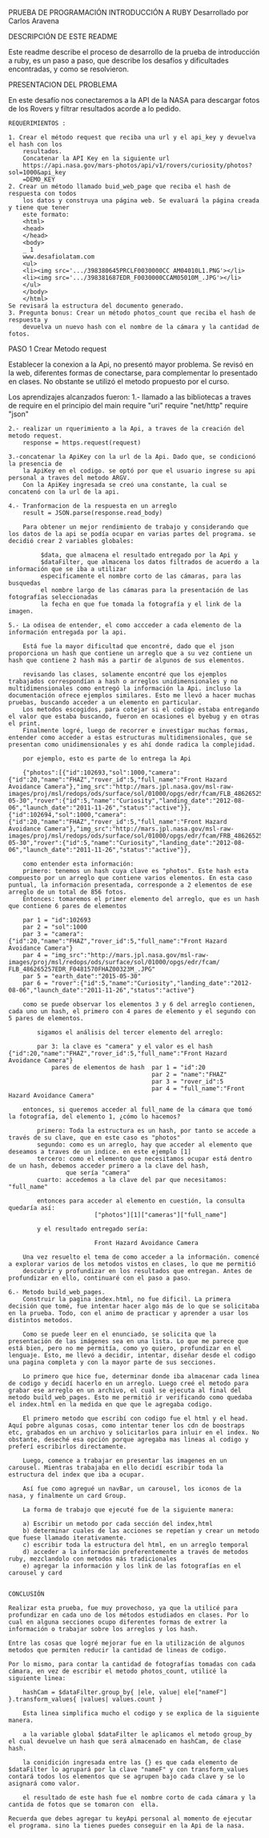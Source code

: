 PRUEBA DE PROGRAMACIÓN INTRODUCCIÓN A RUBY Desarrollado por Carlos Aravena

DESCRIPCIÓN DE ESTE README

Este readme describe el proceso de desarrollo de la prueba de introducción a ruby,
es un paso a paso, que describe los desafíos y dificultades encontradas, y como se resolvieron.

PRESENTACION DEL PROBLEMA

En este desafío nos conectaremos a la API de la NASA para descargar fotos de los Rovers y
filtrar resultados acorde a lo pedido.

    REQUERIMIENTOS :

    1. Crear el método request que reciba una url y el api_key y devuelva el hash con los
        resultados.
        Concatenar la API Key en la siguiente url
        https://api.nasa.gov/mars-photos/api/v1/rovers/curiosity/photos?sol=1000&api_key
        =DEMO_KEY
    2. Crear un método llamado buid_web_page que reciba el hash de respuesta con todos
        los datos y construya una página web. Se evaluará la página creada y tiene que tener
        este formato:
        <html>
        <head>
        </head>
        <body>
        _ 1
        www.desafiolatam.com
        <ul>
        <li><img src='.../398380645PRCLF0030000CC AM04010L1.PNG'></li>
        <li><img src='.../398381687EDR_F0030000CCAM05010M_.JPG'></li>
        </ul>
        </body>
        </html>
    Se revisará la estructura del documento generado.
    3. Pregunta bonus: Crear un método photos_count que reciba el hash de respuesta y
        devuelva un nuevo hash con el nombre de la cámara y la cantidad de fotos.

PASO 1 Crear Metodo request

Establecer la conexion a  la Api, no presentó mayor problema. Se revisó en la web, diferentes formas de conectarse, para complementar lo presentado en clases. No obstante se utilizó el metodo propuesto por el curso. 

Los aprendizajes alcanzados fueron:
    1.- llamado a las bibliotecas a traves de require en el principio del main
        require "uri"
        require "net/http"
        require "json"

    2.- realizar un rquerimiento a la Api, a traves de la creación del metodo request.
        response = https.request(request)
    
    3.-concatenar la ApiKey con la url de la Api. Dado que, se condicionó la presencia de
        la ApiKey en el codigo. se optó por que el usuario ingrese su api personal a traves del metodo ARGV.
        Con la ApiKey ingresada se creó una constante, la cual se concatenó con la url de la api. 

    4.- Tranformacion de la respuesta en un arreglo 
        result = JSON.parse(response.read_body)

        Para obtener un mejor rendimiento de trabajo y considerando que los datos de la api se podía ocupar en varias partes del programa. se decidió crear 2 variables globales:
        
             $data, que almacena el resultado entregado por la Api y
             $dataFilter, que almacena los datos filtrados de acuerdo a la información que se iba a utilizar
             especificamente el nombre corto de las cámaras, para las busquedas
             el nombre largo de las cámaras para la presentación de las fotografías seleccionadas 
             la fecha en que fue tomada la fotografía y el link de la imagen.
        
    5.- La odisea de entender, el como accceder a cada elemento de la información entregada por la api. 

        Está fue la mayor dificultad que encontré, dado que el json proporciona un hash que contiene un arreglo que a su vez contiene un hash que contiene 2 hash más a partir de algunos de sus elementos. 

        revisando las clases, solamente encontré que los ejemplos trabajados correspondían a hash o arreglos unidimensionales y no multidimensionales como entregó la información la Api. incluso la documentación ofrece ejemplos similares. Esto me llevó a hacer muchas pruebas, buscando acceder a un elemento en particular. 
        Los metodos escogidos, para cotejar si el codigo estaba entregando el valor que estaba buscando, fueron en ocasiones el byebug y en otras el print. 
        Finalmente logré, luego de recorrer e investigar muchas formas, entender como acceder a estas estructuras multidimensionales, que se presentan como unidimensionales y es ahí donde radica la complejidad. 

        por ejemplo, esto es parte de lo entrega la Api

        {"photos":[{"id":102693,"sol":1000,"camera":{"id":20,"name":"FHAZ","rover_id":5,"full_name":"Front Hazard Avoidance Camera"},"img_src":"http://mars.jpl.nasa.gov/msl-raw-images/proj/msl/redops/ods/surface/sol/01000/opgs/edr/fcam/FLB_486265257EDR_F0481570FHAZ00323M_.JPG","earth_date":"2015-05-30","rover":{"id":5,"name":"Curiosity","landing_date":"2012-08-06","launch_date":"2011-11-26","status":"active"}},{"id":102694,"sol":1000,"camera":{"id":20,"name":"FHAZ","rover_id":5,"full_name":"Front Hazard Avoidance Camera"},"img_src":"http://mars.jpl.nasa.gov/msl-raw-images/proj/msl/redops/ods/surface/sol/01000/opgs/edr/fcam/FRB_486265257EDR_F0481570FHAZ00323M_.JPG","earth_date":"2015-05-30","rover":{"id":5,"name":"Curiosity","landing_date":"2012-08-06","launch_date":"2011-11-26","status":"active"}},

        como entender esta información:
        primero: tenemos un hash cuya clave es "photos". Este hash esta compuesto por un arreglo que contiene varios elementos. En esta caso puntual, la información presentada, corresponde a 2 elementos de ese arreglo de un total de 856 fotos. 
        Entonces: tomaremos el primer elemento del arreglo, que es un hash que contiene 6 pares de elementos 

        par 1 = "id":102693
        par 2 = "sol":1000
        par 3 = "camera":{"id":20,"name":"FHAZ","rover_id":5,"full_name":"Front Hazard Avoidance Camera"}
        par 4 = "img_src":"http://mars.jpl.nasa.gov/msl-raw-images/proj/msl/redops/ods/surface/sol/01000/opgs/edr/fcam/ FLB_486265257EDR_F0481570FHAZ00323M_.JPG"
        par 5 = "earth_date":"2015-05-30"
        par 6 = "rover":{"id":5,"name":"Curiosity","landing_date":"2012-08-06","launch_date":"2011-11-26","status":"active"}

        como se puede observar los elementos 3 y 6 del arreglo contienen, cada uno un hash, el primero con 4 pares de elemento y el segundo con 5 pares de elementos.

            sigamos el análisis del tercer elemento del arreglo:
            
            par 3: la clave es "camera" y el valor es el hash {"id":20,"name":"FHAZ","rover_id":5,"full_name":"Front Hazard Avoidance Camera"}
                pares de elementos de hash  par 1 = "id":20
                                            par 2 = "name":"FHAZ"
                                            par 3 = "rover_id":5
                                            par 4 = "full_name":"Front Hazard Avoidance Camera"
                                            
        entonces, si queremos acceder al full_name de la cámara que tomó la fotografía, del elemento 1, ¿cómo lo hacemos? 

            primero: Toda la estructura es un hash, por tanto se accede a través de su clave, que en este caso es "photos"
            segundo: como es un arreglo, hay que acceder al elemento que deseamos a traves de un indice. en este ejemplo [1]
            tercero: como el elemento que necesitamos ocupar está dentro de un hash, debemos acceder primero a la clave del hash,
                    que sería "camera" 
            cuarto: accedemos a la clave del par que necesitamos: "full_name"

            entonces para acceder al elemento en cuestión, la consulta quedaría así:
                            ["photos"][1]["cameras"]["full_name"]

            y el resultado entregado sería:

                            Front Hazard Avoidance Camera
            
        Una vez resuelto el tema de como acceder a la información. comencé a explorar varios de los metodos vistos en clases, lo que me permitió
        descubrir y profundizar en los resultados que entregan. Antes de profundizar en ello, continuaré con el paso a paso.

    6.- Metodo build_web_pages. 
        Construir la pagina index.html, no fue dificil. La primera decisión que tomé, fue intentar hacer algo más de lo que se solicitaba en la prueba. Todo, con el animo de practicar y aprender a usar los distintos metodos.

        Como se puede leer en el enunciado, se solicita que la presentación de las imágenes sea en una lista. Lo que me parece que está bien, pero no me permitía, como yo quiero, profundizar en el lenguaje. Esto, me llevó a decidir, intentar, diseñar desde el codigo una pagina completa y con la mayor parte de sus secciones. 

        Lo primero que hice fue, determinar donde iba almacenar cada linea de codigo y decidí hacerlo en un arreglo. Luego creé el metodo para grabar ese arreglo en un archivo, el cual se ejecuta al final del metodo build_web_pages. Esto me permitió ir verificando como quedaba el index.html en la medida en que que le agregaba codigo.

        El primero metodo que escribí con codigo fue el html y el head. Aquí pobre algunas cosas, como intentar tener los cdn de boostraps etc, grabados en un archivo y solicitarlos para inluir en el index. No obstante, deseché esa opción porque agregaba mas lineas al codigo y preferí escribirlos directamente.

        Luego, comence a trabajar en presentar las imagenes en un carousel. Mientras trabajaba en ello decidí escribir toda la estructura del index que iba a ocupar. 

        Así fue como agregué un navBar, un carousel, los iconos de la nasa, y finalmente un card Group.

        La forma de trabajo que ejecuté fue de la siguiente manera:

        a) Escribir un metodo por cada sección del index,html
        b) determinar cuales de las acciones se repetían y crear un metodo que fuese llamado iterativamente.
        c) escribir toda la estructura del html, en un arreglo temporal 
        d) acceder a la información preferentemente a través de metodos ruby, mezclandolo con metodos más tradicionales
        e) agregar la información y los link de las fotografías en el carousel y card


    CONCLUSIÓN

    Realizar esta prueba, fue muy provechoso, ya que la utilicé para profundizar en cada uno de los métodos estudiados en clases. Por lo cual en alguna secciones ocupo diferentes formas de extrer la información o trabajar sobre los arreglos y los hash. 

    Entre las cosas que logré mejorar fue en la utilización de algunos metodos que permiten reducir la cantidad de lineas de codigo. 

    Por lo mismo, para contar la cantidad de fotografías tomadas con cada cámara, en vez de escribir el metodo photos_count, utilicé la siguiente linea:

        hashCam = $dataFilter.group_by{ |ele, value| ele["nameF"] }.transform_values{ |values| values.count }

        Esta linea simplifica mucho el codigo y se explica de la siguiente manera.

        a la variable global $dataFilter le aplicamos el metodo group_by el cual devuelve un hash que será almacenado en hashCam, de clase hash. 

        la conidición ingresada entre las {} es que cada elemento de $dataFilter lo agrupará por la clave "nameF" y con transform_values contará todos los elementos que se agrupen bajo cada clave y se lo asignará como valor.

        el resultado de este hash fue el nombre corto de cada cámara y la cantida de fotos que se tomaron con  ella. 

    Recuerda que debes agregar tu keyApi personal al momento de ejecutar el programa. sino la tienes puedes conseguir en la Api de la nasa. 

    


        

        





